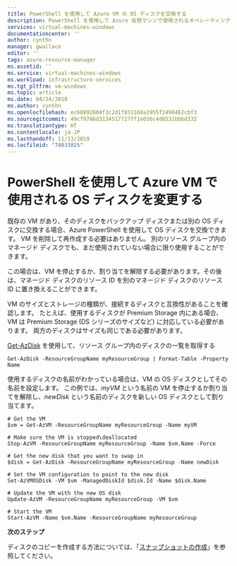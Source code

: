 ```yaml
---
title: PowerShell を使用して Azure VM の OS ディスクを交換する
description: PowerShell を使用して Azure 仮想マシンで使用されるオペレーティング システムのディスクを変更します。
services: virtual-machines-windows
documentationcenter: ''
author: cynthn
manager: gwallace
editor: ''
tags: azure-resource-manager
ms.assetid: ''
ms.service: virtual-machines-windows
ms.workload: infrastructure-services
ms.tgt_pltfrm: vm-windows
ms.topic: article
ms.date: 04/24/2018
ms.author: cynthn
ms.openlocfilehash: ec66892804f3c2d1f831168a2955f2498462cbf3
ms.sourcegitcommit: 49cf9786d3134517727ff1e656c4d8531bbbd332
ms.translationtype: HT
ms.contentlocale: ja-JP
ms.lasthandoff: 11/13/2019
ms.locfileid: "74033025"
---
```

# <a name="change-the-os-disk-used-by-an-azure-vm-using-powershell"></a>PowerShell を使用して Azure VM で使用される OS ディスクを変更する

既存の VM があり、そのディスクをバックアップ ディスクまたは別の OS ディスクに交換する場合、Azure PowerShell を使用して OS ディスクを交換できます。 VM を削除して再作成する必要はありません。 別のリソース グループ内のマネージド ディスクでも、まだ使用されていない場合に限り使用することができます。

 

この場合は、VM を停止するか、割り当てを解除する必要があります。その後は、マネージド ディスクのリソース ID を別のマネージド ディスクのリソース ID に置き換えることができます。

VM のサイズとストレージの種類が、接続するディスクと互換性があることを確認します。 たとえば、使用するディスクが Premium Storage 内にある場合、VM は Premium Storage (DS シリーズのサイズなど) に対応している必要があります。 両方のディスクはサイズも同じである必要があります。

[Get-AzDisk](https://docs.microsoft.com/powershell/module/az.compute/get-azdisk) を使用して、リソース グループ内のディスクの一覧を取得する

```azurepowershell-interactive
Get-AzDisk -ResourceGroupName myResourceGroup | Format-Table -Property Name
```
 
使用するディスクの名前がわかっている場合は、VM の OS ディスクとしてその名前を設定します。 この例では、*myVM* という名前の VM を停止するか割り当てを解除し、*newDisk* という名前のディスクを新しい OS ディスクとして割り当てます。 
 
```azurepowershell-interactive 
# Get the VM 
$vm = Get-AzVM -ResourceGroupName myResourceGroup -Name myVM 

# Make sure the VM is stopped\deallocated
Stop-AzVM -ResourceGroupName myResourceGroup -Name $vm.Name -Force

# Get the new disk that you want to swap in
$disk = Get-AzDisk -ResourceGroupName myResourceGroup -Name newDisk

# Set the VM configuration to point to the new disk  
Set-AzVMOSDisk -VM $vm -ManagedDiskId $disk.Id -Name $disk.Name 

# Update the VM with the new OS disk
Update-AzVM -ResourceGroupName myResourceGroup -VM $vm 

# Start the VM
Start-AzVM -Name $vm.Name -ResourceGroupName myResourceGroup

```

**次のステップ**

ディスクのコピーを作成する方法については、「[スナップショットの作成](snapshot-copy-managed-disk.md)」を参照してください。
